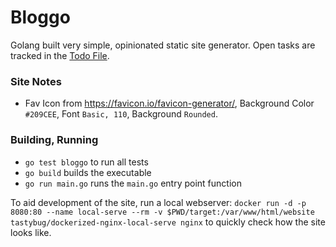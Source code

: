 # Bloggo

Golang built very simple, opinionated static site generator.
Open tasks are tracked in the [Todo File](./todo.diff).

### Site Notes

* Fav Icon from https://favicon.io/favicon-generator/, Background Color `#209CEE`, Font `Basic, 110`, Background `Rounded`.

### Building, Running

* `go test bloggo` to run all tests
* `go build` builds the executable
* `go run main.go` runs the `main.go` entry point function

To aid development of the site, run a local webserver: 
`docker run -d -p 8080:80 --name local-serve --rm -v $PWD/target:/var/www/html/website tastybug/dockerized-nginx-local-serve nginx`
to quickly check how the site looks like.

